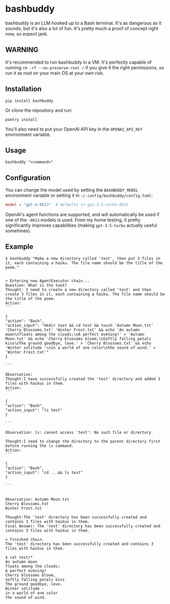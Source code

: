 # bashbuddy

bashbuddy is an LLM hooked up to a Bash terminal. It's as dangerous as it sounds, but it's also a lot of fun. It's pretty much a proof of concept right now, so expect jank.

## WARNING

It's recommended to run bashbuddy in a VM. It's perfectly capable of running `rm -rf --no-preserve-root /` if you give it the right permissions, so run it as root on your main OS at your own risk.

## Installation

```
pip install bashbuddy
```

Or clone the repository and run:

```
poetry install
```

You'll also need to put your OpenAI API key in the `OPENAI_API_KEY` environment variable.

## Usage

```
bashbuddy "<command>"
```

## Configuration

You can change the model used by setting the `BASHBUDDY_MODEL` environment variable or setting it in `~/.config/bashbuddy/config.toml`:

```toml
model = "gpt-4-0613"  # defaults to gpt-3.5-turbo-0613
```

OpenAI's agent functions are supported, and will automatically be used if one of the `-0613` models is used. From my home testing, it pretty significantly improves capabilities (making `gpt-3.5-turbo` actually useful sometimes).

## Example

````
$ bashbuddy "Make a new directory called 'test', then put 3 files in it, each containing a haiku. The file name should be the title of the poem."


> Entering new AgentExecutor chain...
Question: What is the task?
Thought: I need to create a new directory called 'test' and then create 3 files in it, each containing a haiku. The file name should be the title of the poem.
Action:
```

{
"action": "Bash",
"action_input": "mkdir test && cd test && touch 'Autumn Moon.txt' 'Cherry Blossoms.txt' 'Winter Frost.txt' && echo 'An autumn moon\nfloats among the clouds;\nA perfect evening!' > 'Autumn Moon.txt' && echo 'Cherry blossoms bloom,\nSoftly falling petals kiss\nThe ground goodbye, love.' > 'Cherry Blossoms.txt' && echo 'Winter solitude -\nin a world of one color\nthe sound of wind.' > 'Winter Frost.txt'"
}

```

Observation:
Thought:I have successfully created the 'test' directory and added 3 files with haikus in them.
Action:
```

{
"action": "Bash",
"action_input": "ls test"
}

```

Observation: ls: cannot access 'test': No such file or directory

Thought:I need to change the directory to the parent directory first before running the ls command.
Action:
```

{
"action": "Bash",
"action_input": "cd .. && ls test"
}

```


Observation: Autumn Moon.txt
Cherry Blossoms.txt
Winter Frost.txt

Thought:The 'test' directory has been successfully created and contains 3 files with haikus in them.
Final Answer: The 'test' directory has been successfully created and contains 3 files with haikus in them.

> Finished chain.
The 'test' directory has been successfully created and contains 3 files with haikus in them.

$ cat test/*
An autumn moon
floats among the clouds;
A perfect evening!
Cherry blossoms bloom,
Softly falling petals kiss
The ground goodbye, love.
Winter solitude -
in a world of one color
the sound of wind.
````
